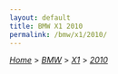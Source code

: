 ```yaml
---
layout: default
title: BMW X1 2010
permalink: /bmw/x1/2010/
---
```

[*Home*](/) > [*BMW*](/bmw/) > [*X1*](/bmw/x1/) > [*2010*](/bmw/x1/2010/)
